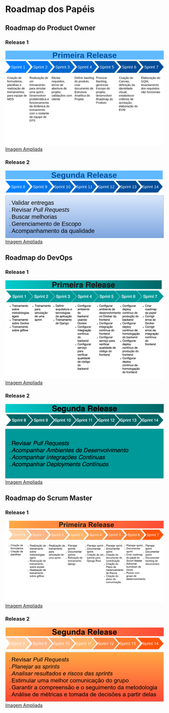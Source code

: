 # Roadmap dos Papéis

## Roadmap do Product Owner

### Release 1

![](../../assets/img/roadmaps/Roadmap_po_r1.png)  
[Imagem Ampliada](https://raw.githubusercontent.com/fga-eps-mds/2019.2-Amika-Wiki/master/assets/img/roadmaps/Roadmap_po_r1.png)

### Release 2

![](../../assets/img/roadmaps/Roadmap_po_r2.png)  
[Imagem Ampliada](https://raw.githubusercontent.com/fga-eps-mds/2019.2-Amika-Wiki/master/assets/img/roadmaps/Roadmap_po_r2.png)

## Roadmap do DevOps

### Release 1

![](../../assets/img/roadmaps/Roadmap_devops_r1.png)  
[Imagem Ampliada](https://raw.githubusercontent.com/fga-eps-mds/2019.2-Amika-Wiki/master/assets/img/roadmaps/Roadmap_devops_r1.png)

### Release 2

![](../../assets/img/roadmaps/Roadmap_devops_r2.png)  
[Imagem Ampliada](https://raw.githubusercontent.com/fga-eps-mds/2019.2-Amika-Wiki/master/assets/img/roadmaps/Roadmap_devops_r2.png)


## Roadmap do Scrum Master

### Release 1

![](../../assets/img/roadmaps/Roadmap_sm_r1.png)  
[Imagem Ampliada](https://raw.githubusercontent.com/fga-eps-mds/2019.2-Amika-Wiki/master/assets/img/roadmaps/Roadmap_sm_r1.png)

### Release 2

![](../../assets/img/roadmaps/Roadmap_sm_r2.png)  
[Imagem Ampliada](https://raw.githubusercontent.com/fga-eps-mds/2019.2-Amika-Wiki/master/assets/img/roadmaps/Roadmap_sm_r2.png)
